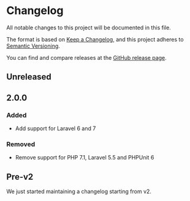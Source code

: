 # Changelog

All notable changes to this project will be documented in this file.

The format is based on [Keep a Changelog](https://keepachangelog.com/en/1.0.0/),
and this project adheres to [Semantic Versioning](https://semver.org/spec/v2.0.0.html).

You can find and compare releases at the [GitHub release page](https://github.com/mll-lab/laravel-conditional-migrations/releases).

## Unreleased

## 2.0.0

### Added

- Add support for Laravel 6 and 7

### Removed

- Remove support for PHP 7.1, Laravel 5.5 and PHPUnit 6

## Pre-v2

We just started maintaining a changelog starting from v2.
